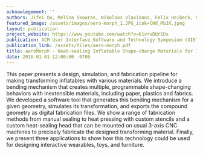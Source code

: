 ```yaml
---
acknowlegement: ''
authors: Jifei Ou, Melina Skouras, Nikolaos Vlavianos, Felix Heibeck, Chin-Yi Cheng, Jannik Peters, Hiroshi Ishii
featured_image: /assets/images/aero-morph_1.JPG_itok=CHd_MbJX.jpeg
layout: publication
project_website: https://www.youtube.com/watch?v=b1vrvDUr1Ds
publication: ACM User Interface Software and Technology Symposium (UIST), 2016
publication_link: /assets/files/aero-morph.pdf
title: aeroMorph - Heat-sealing Inflatable Shape-change Materials for Interaction Design
date: 2016-01-01 12:00:00 -0700
---
```


This paper presents a design, simulation, and fabrication pipeline for making transforming inflatables with various materials. We introduce a bending mechanism that creates multiple, programmable shape-changing behaviors with inextensible materials, including paper, plastics and fabrics. We developed a software tool that generates this bending mechanism for a given geometry, simulates its transformation, and exports the compound geometry as digital fabrication files. We show a range of fabrication methods from manual sealing to heat pressing with custom stencils and a custom heat-sealing head that can be mounted on usual 3-axis CNC machines to precisely fabricate the designed transforming material. Finally, we present three applications to show how this technology could be used for designing interactive wearables, toys, and furniture.